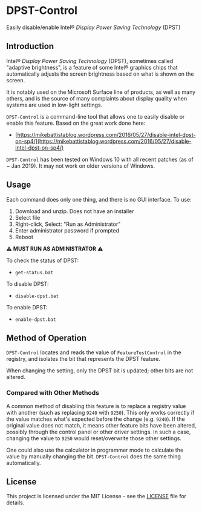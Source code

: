 # DPST-Control
Easily disable/enable Intel&reg; *Display Power Saving Technology* (DPST)

## Introduction

Intel&reg; *Display Power Saving Technology* (DPST), sometimes called "adaptive brightness", is a feature of some Intel&reg; graphics chips that automatically adjusts the screen brightness based on what is shown on the screen.

It is notably used on the Microsoft Surface line of products, as well as many others, and is the source of many complaints about display quality when systems are used in low-light settings.

`DPST-Control` is a command-line tool that allows one to easily disable or enable this feature.  Based on the great work done here:

* [https://mikebattistablog.wordpress.com/2016/05/27/disable-intel-dpst-on-sp4/](https://mikebattistablog.wordpress.com/2016/05/27/disable-intel-dpst-on-sp4/)

`DPST-Control` has been tested on Windows 10 with all recent patches (as of ~ Jan 2019).  It may not work on older versions of Windows.


## Usage

Each command does only one thing, and there is no GUI interface. To use:
1. Download and unzip. Does not have an installer
2. Select file
2. Right-click, Select: "Run as Administrator"
3. Enter administrator password if prompted
4. Reboot

:warning: **MUST RUN AS ADMINISTRATOR** :warning:

To check the status of DPST:
* `get-status.bat`

To disable DPST:
* `disable-dpst.bat`

To enable DPST:
* `enable-dpst.bat`


## Method of Operation

`DPST-Control` locates and reads the value of `FeatureTestControl` in the registry, and isolates the bit that represents the DPST feature.

When changing the setting, only the DPST bit is updated; other bits are not altered.


### Compared with Other Methods

A common method of disabling this feature is to replace a registry value with another (such as replacing `9240` with `9250`).  This only works correctly if the value matches what's expected before the change (e.g. `9240`).  If the original value does not match, it means other feature bits have been altered, possibly through the control panel or other driver settings.  In such a case, changing the value to `9250` would reset/overwrite those other settings.

One could also use the calculator in programmer mode to calculate the value by manually changing the bit.  `DPST-Control` does the same thing automatically.

## License

This project is licensed under the MIT License - see the [LICENSE](LICENSE) file for details.


